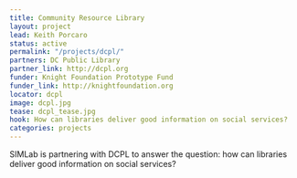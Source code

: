 ```yaml
---
title: Community Resource Library
layout: project
lead: Keith Porcaro
status: active
permalink: "/projects/dcpl/"
partners: DC Public Library
partner_link: http://dcpl.org
funder: Knight Foundation Prototype Fund
funder_link: http://knightfoundation.org
locator: dcpl
image: dcpl.jpg
tease: dcpl_tease.jpg
hook: How can libraries deliver good information on social services?
categories: projects
---
```


SIMLab is partnering with DCPL to answer the question: how can libraries deliver good information on social services?
